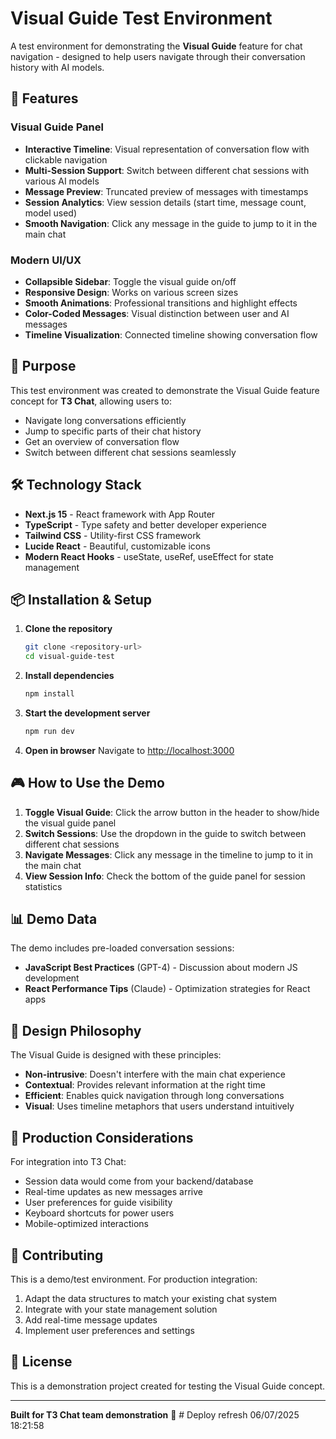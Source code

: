 # Visual Guide Test Environment

A test environment for demonstrating the **Visual Guide** feature for chat navigation - designed to help users navigate through their conversation history with AI models.

## 🚀 Features

### Visual Guide Panel
- **Interactive Timeline**: Visual representation of conversation flow with clickable navigation
- **Multi-Session Support**: Switch between different chat sessions with various AI models
- **Message Preview**: Truncated preview of messages with timestamps
- **Session Analytics**: View session details (start time, message count, model used)
- **Smooth Navigation**: Click any message in the guide to jump to it in the main chat

### Modern UI/UX
- **Collapsible Sidebar**: Toggle the visual guide on/off
- **Responsive Design**: Works on various screen sizes
- **Smooth Animations**: Professional transitions and highlight effects
- **Color-Coded Messages**: Visual distinction between user and AI messages
- **Timeline Visualization**: Connected timeline showing conversation flow

## 🎯 Purpose

This test environment was created to demonstrate the Visual Guide feature concept for **T3 Chat**, allowing users to:
- Navigate long conversations efficiently
- Jump to specific parts of their chat history
- Get an overview of conversation flow
- Switch between different chat sessions seamlessly

## 🛠️ Technology Stack

- **Next.js 15** - React framework with App Router
- **TypeScript** - Type safety and better developer experience
- **Tailwind CSS** - Utility-first CSS framework
- **Lucide React** - Beautiful, customizable icons
- **Modern React Hooks** - useState, useRef, useEffect for state management

## 📦 Installation & Setup

1. **Clone the repository**
   ```bash
   git clone <repository-url>
   cd visual-guide-test
   ```

2. **Install dependencies**
   ```bash
   npm install
   ```

3. **Start the development server**
   ```bash
   npm run dev
   ```

4. **Open in browser**
   Navigate to [http://localhost:3000](http://localhost:3000)

## 🎮 How to Use the Demo

1. **Toggle Visual Guide**: Click the arrow button in the header to show/hide the visual guide panel
2. **Switch Sessions**: Use the dropdown in the guide to switch between different chat sessions
3. **Navigate Messages**: Click any message in the timeline to jump to it in the main chat
4. **View Session Info**: Check the bottom of the guide panel for session statistics

## 📊 Demo Data

The demo includes pre-loaded conversation sessions:
- **JavaScript Best Practices** (GPT-4) - Discussion about modern JS development
- **React Performance Tips** (Claude) - Optimization strategies for React apps

## 🎨 Design Philosophy

The Visual Guide is designed with these principles:
- **Non-intrusive**: Doesn't interfere with the main chat experience
- **Contextual**: Provides relevant information at the right time
- **Efficient**: Enables quick navigation through long conversations
- **Visual**: Uses timeline metaphors that users understand intuitively

## 🚀 Production Considerations

For integration into T3 Chat:
- Session data would come from your backend/database
- Real-time updates as new messages arrive
- User preferences for guide visibility
- Keyboard shortcuts for power users
- Mobile-optimized interactions

## 🤝 Contributing

This is a demo/test environment. For production integration:
1. Adapt the data structures to match your existing chat system
2. Integrate with your state management solution
3. Add real-time message updates
4. Implement user preferences and settings

## 📝 License

This is a demonstration project created for testing the Visual Guide concept.

---

**Built for T3 Chat team demonstration** 🎯
#   D e p l o y   r e f r e s h   0 6 / 0 7 / 2 0 2 5   1 8 : 2 1 : 5 8  
 